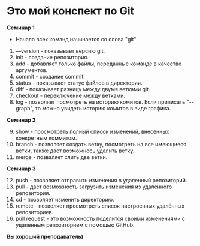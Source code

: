# Это мой конспект по Git

**Семинар 1**

* Начало всех команд начинается со слова "git"
1. —version - показывает версию git.
2. init - создание репозитория.
3. add - добавляет только файлы, переданные команде в качестве аргументов.
4. commit - создание commit.
5. status - показывает статус файлов в директории.
6. diff - показывает разницу между двумя ветками git.
7. checkout - переключение между ветками.
8. log - позволяет посмотреть на историю комитов. Если приписать "--graph", то можно увидеть историю комитов в виде графика.

**Семинар 2**

9. show - просмотреть полный список изменений, внесённых конкретным коммитом.
10. branch - позволяет создать ветку, посмотреть на все имеющиеся ветки, также дает возможнось удалить ветку.
11. merge - позваляет слить две ветки.

**Семинар 3**

12. push - позволяет отправить изменения в удаленный репозиторий.
13. pull - дает возможность загрузить изменения из удаленного репозитория.
14. cd - позволяет изменить директорию.
15. remote - позволяет просмотреть список настроенных удалённых репозиториев.
16. pull request - это возможность поделится своими изменениями с удаленным репозиторием с помощью GitHub.

**Вы хороший преподаватель)**